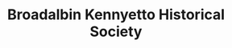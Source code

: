 ---
layout: repo
title: "Broadalbin Kennyetto Historical Society"
id: 19361
permalink: repos/19361/
---